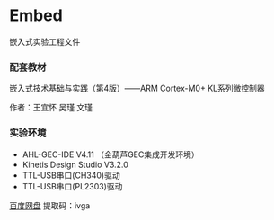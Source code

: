 # Embed
嵌入式实验工程文件

### 配套教材

嵌入式技术基础与实践（第4版）——ARM Cortex-M0+ KL系列微控制器

作者：王宜怀 吴瑾 文瑾

### 实验环境

* AHL-GEC-IDE V4.11 （金葫芦GEC集成开发环境）
* Kinetis Design Studio V3.2.0
* TTL-USB串口(CH340)驱动
* TTL-USB串口(PL2303)驱动

[百度网盘](https://pan.baidu.com/s/1AcXlhTebK3HiLZZ_BLl3zw )    提取码：ivga



